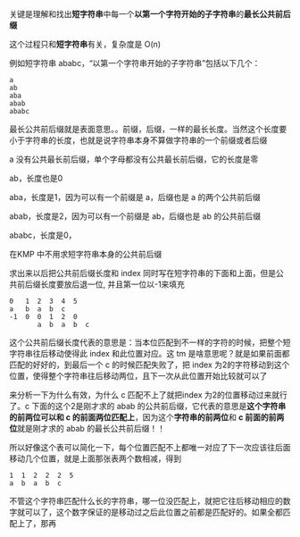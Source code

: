关键是理解和找出**短字符串**中每一个**以第一个字符开始的子字符串**的**最长公共前后缀**

这个过程只和**短字符串**有关，复杂度是 O(n)

例如短字符串 ababc，“以第一个字符串开始的子字符串”包括以下几个：

```
a
ab
aba
abab
ababc
```

最长公共前后缀就是表面意思。。前缀，后缀，一样的最长长度。当然这个长度要小于字符串的长度，也就是说字符串本身不算做字符串的一个前缀或者后缀

a 没有公共最长前后缀，单个字母都没有公共最长前后缀，它的长度是零

ab，长度也是0

aba，长度是1，因为可以有一个前缀是 a，后缀也是 a 的两个公共前后缀

abab，长度是2，因为可以有一个前缀是 ab，后缀也是 ab 的公共前后缀

ababc，长度是0，

在KMP 中不用求短字符串本身的公共前后缀

求出来以后把公共前后缀长度和 index 同时写在短字符串的下面和上面，但是公共前后缀长度要放后退一位, 并且第一位以-1来填充

```
0   1  2  3  4  5
a   b  a  b  c
-1  0  0  1  2  0
       a  b  a  b  c
```

这个公共前后缀长度代表的意思是：当本位匹配到不一样的字符的时候，把整个短字符串往后移动使得此 index 和此位置对应。这 tm 是啥意思呢？就是如果前面都匹配的好好的，到最后一个 c 的时候匹配失败了，把 index 为2的字符移动到这个位置，使得整个字符串往后移动两位，且下一次从此位置开始比较就可以了

来分析一下为什么有效，为什么 c 匹配不上了就把index 为2的位置移动过来就行了。c 下面的这个2是刚才求的 abab 的公共前后缀，它代表的意思是**这个字符串的前两位可以和 c 的前面两位匹配上**，因为这个**字符串的前两位**和 **c 前面的前两位**就是刚才求的 abab 的最长公共前后缀！！

所以好像这个表可以简化一下，每个位置匹配不上都唯一对应了下一次应该往后面移动几个位置，就是上面那张表两个数相减，得到

```
1  1  2  2  2  5
a  b  a  b  c
```

不管这个字符串匹配什么长的字符串，哪一位没匹配上，就把它往后移动相应的数字就可以了，这个数字保证的是移动过之后此位置之前都是匹配好的。如果全都匹配上了，那再